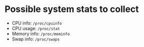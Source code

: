# Possible system stats to collect

- CPU info: `/proc/cpuinfo`
- CPU usage: `/proc/stat`
- Memory info: `/proc/meminfo`
- Swap info: `/proc/swaps`


